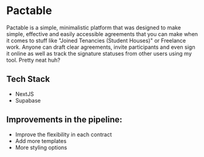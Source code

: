 # Pactable 
Pactable is a simple, minimalistic platform that was designed to make simple, effective and easily accessible agreements that you can make when it comes to stuff like "Joined Tenancies (Student Houses)" or Freelance work.
Anyone can draft clear agreements, invite participants and even sign it online as well as track the signature statuses from other users using my tool. Pretty neat huh?

## Tech Stack
- NextJS
- Supabase

## Improvements in the pipeline:
- Improve the flexibility in each contract
- Add more templates
- More styling options 
